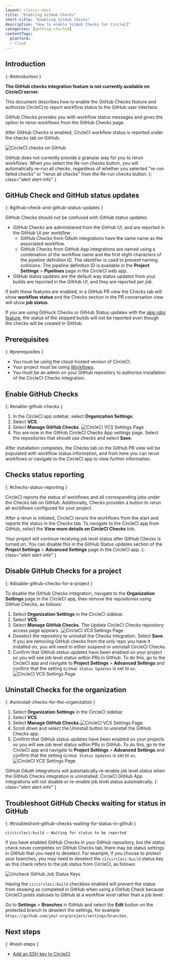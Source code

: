 ```yaml
---
layout: classic-docs
title: "Enabling GitHub Checks"
short-title: "Enabling GitHub Checks"
description: "How to enable GitHub Checks for CircleCI"
categories: [getting-started]
contentTags:
  platform:
  - Cloud
---
```


## Introduction
{: #introduction }

**The GitHub checks integration feature is not currently available on CircleCI server.**

This document describes how to enable the GitHub Checks feature and authorize CircleCI to report workflow status to the GitHub user interface.

GitHub Checks provides you with workflow status messages and gives the option to rerun workflows from the GitHub Checks page.

After GitHub Checks is enabled, CircleCI workflow status is reported under the checks tab on GitHub.

![CircleCI checks on GitHub]({{site.baseurl}}/assets/img/docs/checks_tab.png)

GitHub does not currently provide a granular way for you to rerun workflows. When you select the Re-run checks button, you will automatically re-run all checks, regardless of whether you selected "re-run failed checks" or "rerun all checks" from the Re-run checks button.
{: class="alert alert-info" }

## GitHub Check and GitHub status updates
{: #github-check-and-github-status-updates }

GitHub Checks should not be confused with GitHub status updates:

* GitHub Checks are administered from the GitHub UI, and are reported in the GitHub UI per _workflow_.
  * GitHub Checks from OAuth integrations have the same name as the associated workflow.
  * GitHub Checks from GitHub App integrations are named using a combination of the workflow name and the first eight characters of the pipeline definition ID. The identifier is used to prevent naming collisions. The pipeline definition ID is available in the **Project Settings** > **Pipelines** page in the CircleCI web app.
* GitHub status updates are the default way status updates from your builds are reported in the GitHub UI, and they are reported per _job_.

If both these features are enabled, in a GitHub PR view the Checks tab will show **workflow status** and the Checks section in the PR conversation view will show **job status**.

If you are using GitHuck Checks or GitHub Status updates with the [skip jobs feature](/docs/skip-build/#skip-jobs),
the status of the skipped builds will not be reported even though the checks will be created in GitHub.

## Prerequisites
{: #prerequisites }

- You must be using the cloud-hosted version of CircleCI.
- Your project must be using [Workflows](/docs/workflows/).
- You must be an admin on your GitHub repository to authorize installation of the CircleCI Checks integration.

## Enable GitHub Checks
{: #enable-github-checks }

1. In the CircleCI app sidebar, select **Organization Settings**.
2. Select **VCS**.
3. Select **Manage GitHub Checks**.
![CircleCI VCS Settings Page]({{site.baseurl}}/assets/img/docs/github-checks.png)
4. You are now in the GitHub CircleCI Checks App settings page. Select the repositories that should use checks and select **Save**.

After installation completes, the Checks tab on the GitHub PR view will be populated with workflow status information, and from here you can rerun workflows or navigate to the CircleCI app to view further information.

## Checks status reporting
{: #checks-status-reporting }

CircleCI reports the status of workflows and all corresponding jobs under the Checks tab on GitHub. Additionally, Checks provides a button to rerun all workflows configured for your project.

After a rerun is initiated, CircleCI reruns the workflows from the start and reports the status in the Checks tab. To navigate to the CircleCI app from GitHub, select the **View more details on CircleCI Checks** link.

Your project will continue receiving job level status after GitHub Checks is turned on. You can disable this in the GitHub Status updates section of the **Project Settings** > **Advanced Settings** page in the CircleCI app.
{: class="alert alert-info" }

## Disable GitHub Checks for a project
{: #disable-github-checks-for-a-project }

To disable the GitHub Checks integration, navigate to the **Organization Settings** page in the CircleCI app, then remove the repositories using GitHub Checks, as follows:

1. Select **Organization Settings** in the CircleCI sidebar.
2. Select **VCS**.
3. Select **Manage GitHub Checks**. The Update CircleCI Checks repository access page appears. ![CircleCI VCS Settings Page]({{site.baseurl}}/assets/img/docs/github-checks.png)
4. Deselect the repository to uninstall the Checks integration. Select **Save**. If you are removing GitHub checks from the only repo you have it installed on, you will need to either suspend or uninstall CircleCI Checks.
5. Confirm that GitHub status updates have been enabled on your project so you will see job level status within PRs in GitHub. To do this, go to the CircleCI app and navigate to **Project Settings** > **Advanced Settings** and confirm that the setting `GitHub Status Updates` is set to `on`. ![CircleCI VCS Settings Page]({{site.baseurl}}/assets/img/docs/github-status-updates.png)

## Uninstall Checks for the organization
{: #uninstall-checks-for-the-organization }

1. Select **Organization Settings** in the CircleCI sidebar.
2. Select **VCS**.
3. Select **Manage GitHub Checks**.![CircleCI VCS Settings Page]({{site.baseurl}}/assets/img/docs/github-checks.png)
4. Scroll down and select the Uninstall button to uninstall the GitHub Checks app.
5. Confirm that GitHub status updates have been enabled on your projects so you will see job level status within PRs in GitHub. To do this, go to the CircleCI app and navigate to **Project Settings** > **Advanced Settings** and confirm that the setting `GitHub Status Updates` is set to `on`.![CircleCI VCS Settings Page]({{site.baseurl}}/assets/img/docs/github-status-updates.png)

GitHub OAuth integrations will automatically re-enable job level status when the GitHub Checks integration is uninstalled. CircleCI GitHub App integrations will not disable or re-enable job level status automatically.
{: class="alert alert-info" }

## Troubleshoot GitHub Checks waiting for status in GitHub
{: #troubleshoot-github-checks-waiting-for-status-in-github }

`ci/circleci:build — Waiting for status to be reported`

If you have enabled GitHub Checks in your GitHub repository, but the status check never completes on GitHub Checks tab, there may be status settings in GitHub that you need to deselect. For example, if you choose to protect your branches, you may need to deselect the `ci/circleci:build` status key as this check refers to the job status from CircleCI, as follows:

![Uncheck GitHub Job Status Keys]({{site.baseurl}}/assets/img/docs/github_job_status.png)

Having the `ci/circleci:build` checkbox enabled will prevent the status from showing as completed in GitHub when using a GitHub Check because CircleCI posts statuses to GitHub at a workflow level rather than a job level.

Go to **Settings** > **Branches** in GitHub and select the **Edit** button on the protected branch to deselect the settings, for example `https://github.com/your-org/project/settings/branches`.

## Next steps
{: #next-steps }

- [Add an SSH key to CircleCI](/docs/add-ssh-key)